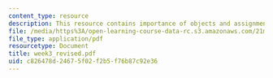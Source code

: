 ```yaml
---
content_type: resource
description: This resource contains importance of objects and assignments.
file: /media/https%3A/open-learning-course-data-rc.s3.amazonaws.com/21m-604-playwriting-i-spring-2005/c826478d24675f02f2b5f76b87c92e36_week3_revised.pdf
file_type: application/pdf
resourcetype: Document
title: week3_revised.pdf
uid: c826478d-2467-5f02-f2b5-f76b87c92e36
---
```

